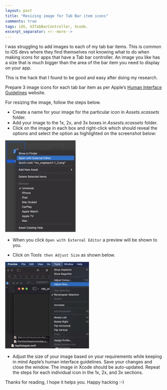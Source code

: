 ```yaml
---
layout: post
title: "Resizing image for Tab Bar item icons"
comments: true
tags: iOS, UITabBarController, Xcode.
excerpt_separator: <!--more-->
---
```


I was struggling to add images to each of my tab bar items. This is common to iOS devs where they find themselves not knowing what to do when making icons for apps that have a Tab bar controller. An image you like has a size that is much bigger than the area of the bar item you need to display on your app. 
<!--more-->

This is the hack that I found to be good and easy after doing my research.


Prepare 3 image icons for each tab bar item as per Apple’s [Human Interface Guidelines](https://developer.apple.com/design/human-interface-guidelines/ios/icons-and-images/image-size-and-resolution/) website.

For resizing the image, follow the steps below.

- Create a name for your image for the particular icon in *Assets.xcassets* folder.
- Add your image to the 1x, 2x, and 3x boxes in *Assests.xcassets* folder.
- Click on the image in each box and right-click which should reveal the options and select the option as highlighted on the screenshot below:

![Open with Editor Explorer](/assets/img/images-resize-tab-bar-icons/section-1.png "Open with Editor Explorer")

- When you click `Open with External Editor` a preview will be shown to you.

- Click on Tools` then Adjust Size` as shown below.

![Adjust Size..](/assets/img/images-resize-tab-bar-icons/adjust-size.png "Adjust Size")

- Adjust the size of your image based on your requirements while keeping in mind Apple’s human interface guidelines. Save your changes and close the window. The image in Xcode should be auto-updated. Repeat the steps for each individual icon in the 1x, 2x, and 3x sections.

Thanks for reading, I hope it helps you. Happy hacking :-)


